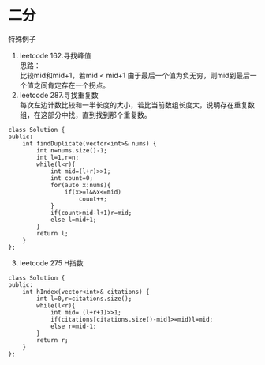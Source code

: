 # 二分
特殊例子 
1. leetcode 162.寻找峰值</br>
思路：</br>
比较mid和mid+1，若mid < mid+1 由于最后一个值为负无穷，则mid到最后一个值之间肯定存在一个拐点。</br>
2. leetcode 287.寻找重复数</br>
每次左边计数比较和一半长度的大小，若比当前数组长度大，说明存在重复数组，在这部分中找，直到找到那个重复数。
```
class Solution {
public:
    int findDuplicate(vector<int>& nums) {
        int n=nums.size()-1;
        int l=1,r=n;
        while(l<r){
            int mid=(l+r)>>1;
            int count=0;
            for(auto x:nums){
                if(x>=l&&x<=mid)
                    count++;
            }
            if(count>mid-l+1)r=mid;
            else l=mid+1;
        }
        return l;
    }
};
```
3. leetcode 275 H指数</br>

```
class Solution {
public:
    int hIndex(vector<int>& citations) {
        int l=0,r=citations.size();
        while(l<r){
            int mid= (l+r+1)>>1;
            if(citations[citations.size()-mid]>=mid)l=mid;
            else r=mid-1;
        }
        return r;
    }
};
```
